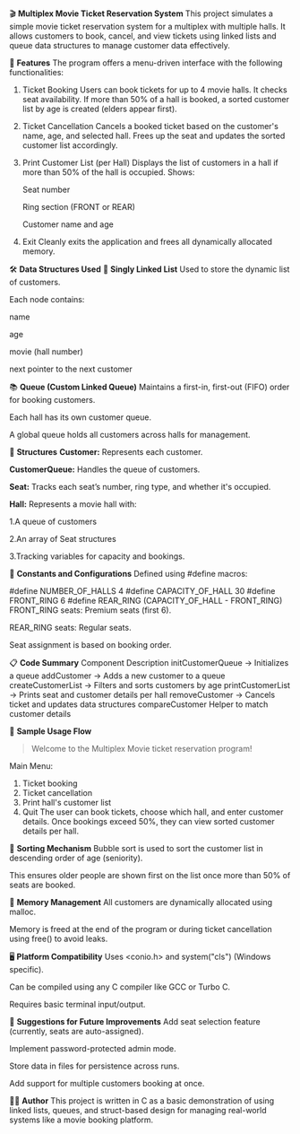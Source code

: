 🎬 **Multiplex Movie Ticket Reservation System**
This project simulates a simple movie ticket reservation system for a multiplex with multiple halls. It allows customers to book, cancel, and view tickets using linked lists and queue data structures to manage customer data effectively.

📌 **Features**
The program offers a menu-driven interface with the following functionalities:
  1. Ticket Booking
     Users can book tickets for up to 4 movie halls.
     It checks seat availability.
     If more than 50% of a hall is booked, a sorted customer list by age is created (elders appear first).
  
  2. Ticket Cancellation
     Cancels a booked ticket based on the customer's name, age, and selected hall.
     Frees up the seat and updates the sorted customer list accordingly.
  
  3. Print Customer List (per Hall)
     Displays the list of customers in a hall if more than 50% of the hall is occupied.
      Shows:
      
      Seat number
      
      Ring section (FRONT or REAR)
      
      Customer name and age

  4. Exit
     Cleanly exits the application and frees all dynamically allocated memory.

🛠️ **Data Structures Used**
🔁 **Singly Linked List**
Used to store the dynamic list of customers.

Each node contains:

  name

  age

  movie (hall number)

next pointer to the next customer

📚 **Queue (Custom Linked Queue)**
Maintains a first-in, first-out (FIFO) order for booking customers.

Each hall has its own customer queue.

A global queue holds all customers across halls for management.

🎫 **Structures**
**Customer:** Represents each customer.

**CustomerQueue:** Handles the queue of customers.

**Seat:** Tracks each seat’s number, ring type, and whether it's occupied.

**Hall:** Represents a movie hall with:

  1.A queue of customers

  2.An array of Seat structures

  3.Tracking variables for capacity and bookings.


🧮 **Constants and Configurations**
Defined using #define macros:

#define NUMBER_OF_HALLS 4
#define CAPACITY_OF_HALL 30
#define FRONT_RING 6
#define REAR_RING (CAPACITY_OF_HALL - FRONT_RING)
FRONT_RING seats: Premium seats (first 6).

REAR_RING seats: Regular seats.

Seat assignment is based on booking order.

📋 **Code Summary**
Component	Description
initCustomerQueue ->	Initializes a queue
addCustomer ->	Adds a new customer to a queue
createCustomerList ->	Filters and sorts customers by age
printCustomerList ->	Prints seat and customer details per hall
removeCustomer ->	Cancels ticket and updates data structures
compareCustomer	Helper to match customer details

🧪 **Sample Usage Flow**
> Welcome to the Multiplex Movie ticket reservation program!

Main Menu:
1. Ticket booking
2. Ticket cancellation
3. Print hall's customer list
4. Quit
The user can book tickets, choose which hall, and enter customer details. Once bookings exceed 50%, they can view sorted customer details per hall.

🔄 **Sorting Mechanism**
Bubble sort is used to sort the customer list in descending order of age (seniority).

This ensures older people are shown first on the list once more than 50% of seats are booked.

🧹 **Memory Management**
All customers are dynamically allocated using malloc.

Memory is freed at the end of the program or during ticket cancellation using free() to avoid leaks.

🖥️ **Platform Compatibility**
Uses <conio.h> and system("cls") (Windows specific).

Can be compiled using any C compiler like GCC or Turbo C.

Requires basic terminal input/output.

📌 **Suggestions for Future Improvements**
Add seat selection feature (currently, seats are auto-assigned).

Implement password-protected admin mode.

Store data in files for persistence across runs.

Add support for multiple customers booking at once.

👨‍💻 **Author**
This project is written in C as a basic demonstration of using linked lists, queues, and struct-based design for managing real-world systems like a movie booking platform.
